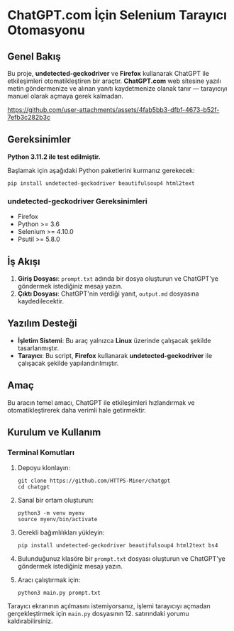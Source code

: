 # ChatGPT.com İçin Selenium Tarayıcı Otomasyonu

## Genel Bakış

Bu proje, **undetected-geckodriver** ve **Firefox** kullanarak ChatGPT ile etkileşimleri otomatikleştiren bir araçtır. **ChatGPT.com** web sitesine yazılı metin göndermenize ve alınan yanıtı kaydetmenize olanak tanır — tarayıcıyı manuel olarak açmaya gerek kalmadan.

https://github.com/user-attachments/assets/4fab5bb3-dfbf-4673-b52f-7efb3c282b3c

## Gereksinimler

**Python 3.11.2 ile test edilmiştir.**

Başlamak için aşağıdaki Python paketlerini kurmanız gerekecek:

```shell
pip install undetected-geckodriver beautifulsoup4 html2text
```

### undetected-geckodriver Gereksinimleri
- Firefox
- Python >= 3.6
- Selenium >= 4.10.0
- Psutil >= 5.8.0

## İş Akışı

1. **Giriş Dosyası**: `prompt.txt` adında bir dosya oluşturun ve ChatGPT'ye göndermek istediğiniz mesajı yazın.
2. **Çıktı Dosyası**: ChatGPT'nin verdiği yanıt, `output.md` dosyasına kaydedilecektir.

## Yazılım Desteği

- **İşletim Sistemi**: Bu araç yalnızca **Linux** üzerinde çalışacak şekilde tasarlanmıştır.
- **Tarayıcı**: Bu script, **Firefox** kullanarak **undetected-geckodriver** ile çalışacak şekilde yapılandırılmıştır.

## Amaç

Bu aracın temel amacı, ChatGPT ile etkileşimleri hızlandırmak ve otomatikleştirerek daha verimli hale getirmektir.

## Kurulum ve Kullanım

### Terminal Komutları

1. Depoyu klonlayın:
   ```shell
   git clone https://github.com/HTTPS-Miner/chatgpt
   cd chatgpt
   ```

2. Sanal bir ortam oluşturun:
   ```shell
   python3 -m venv myenv
   source myenv/bin/activate
   ```

3. Gerekli bağımlılıkları yükleyin:
   ```shell
   pip install undetected-geckodriver beautifulsoup4 html2text bs4
   ```

4. Bulunduğunuz klasöre bir `prompt.txt` dosyası oluşturun ve ChatGPT'ye göndermek istediğiniz mesajı yazın.

5. Aracı çalıştırmak için:
   ```shell
   python3 main.py prompt.txt
   ```

Tarayıcı ekranının açılmasını istemiyorsanız, işlemi tarayıcıyı açmadan gerçekleştirmek için `main.py` dosyasının 12. satırındaki yorumu kaldırabilirsiniz.